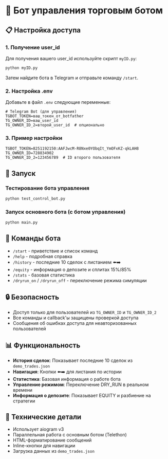 # 🤖 Бот управления торговым ботом

## 📋 Настройка доступа

### 1. Получение user_id

Для получения вашего user_id используйте скрипт `myID.py`:

```bash
python myID.py
```

Затем найдите бота в Telegram и отправьте команду `/start`.

### 2. Настройка .env

Добавьте в файл `.env` следующие переменные:

```env
# Telegram Bot (для управления)
TGBOT_TOKEN=ваш_токен_от_botfather
TG_OWNER_ID=ваш_user_id
TG_OWNER_ID_2=второй_user_id  # опционально
```

### 3. Пример настройки

```env
TGBOT_TOKEN=8251192150:AAFJwcM-R8Nxe0YObqIt_YmOFxKZ-qkLAH8
TG_OWNER_ID=728834902
TG_OWNER_ID_2=123456789  # ID второго пользователя
```

## 🚀 Запуск

### Тестирование бота управления
```bash
python test_control_bot.py
```

### Запуск основного бота (с ботом управления)
```bash
python main.py
```

## 📱 Команды бота

- `/start` - приветствие и список команд
- `/help` - подробная справка
- `/history` - последние 10 сделок с листанием ⬅️➡️
- `/equity` - информация о депозите и сплитах 15%/85%
- `/stats` - базовая статистика
- `/dryrun_on` / `/dryrun_off` - переключение режима симуляции

## 🔒 Безопасность

- Доступ только для пользователей из `TG_OWNER_ID` и `TG_OWNER_ID_2`
- Все команды и callback'ы защищены проверкой доступа
- Сообщения об ошибках доступа для неавторизованных пользователей

## 📊 Функциональность

- **История сделок**: Показывает последние 10 сделок из `demo_trades.json`
- **Навигация**: Кнопки ⬅️➡️ для листания по истории
- **Статистика**: Базовая информация о работе бота
- **Управление режимом**: Переключение DRY_RUN в реальном времени
- **Информация о депозите**: Показывает EQUITY и разбиение на стратегии

## 🔧 Технические детали

- Использует aiogram v3
- Параллельная работа с основным ботом (Telethon)
- HTML-форматирование сообщений
- Inline-кнопки для навигации
- Загрузка данных из `demo_trades.json`
